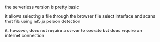 the serverless version is pretty basic

it allows selecting a file through the browser file select interface and scans that file using ml5.js person detection

it, however, does not require a server to operate but does require an internet connection




